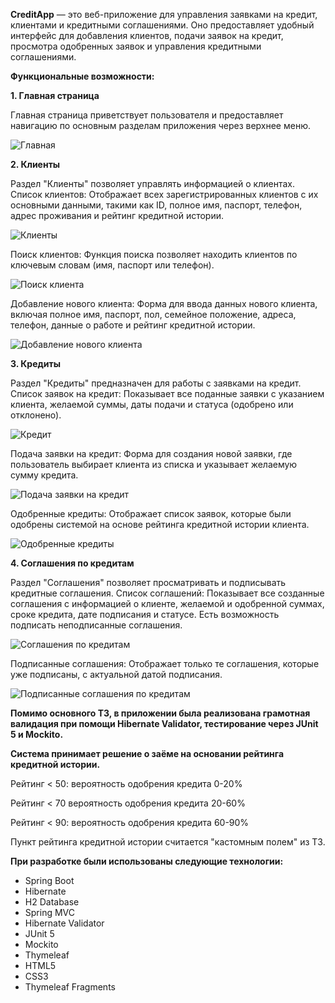 **CreditApp** — это веб-приложение для управления заявками на кредит, клиентами и кредитными соглашениями. Оно предоставляет удобный интерфейс для добавления клиентов, подачи заявок на кредит, просмотра одобренных заявок и управления кредитными соглашениями.

**Функциональные возможности:**

**1. Главная страница**

Главная страница приветствует пользователя и предоставляет навигацию по основным разделам приложения через верхнее меню.

![Главная](https://github.com/user-attachments/assets/85720f7c-7c76-4774-8581-be6925c11530)

**2. Клиенты**

Раздел "Клиенты" позволяет управлять информацией о клиентах.
Список клиентов: Отображает всех зарегистрированных клиентов с их основными данными, такими как ID, полное имя, паспорт, телефон, адрес проживания и рейтинг кредитной истории.

![Клиенты](https://github.com/user-attachments/assets/a6045dea-f6f8-4186-8321-3f310dd1602b)

Поиск клиентов: Функция поиска позволяет находить клиентов по ключевым словам (имя, паспорт или телефон).

![Поиск клиента](https://github.com/user-attachments/assets/d02685ef-f536-436d-ac37-4e9d6d1231c7)

Добавление нового клиента: Форма для ввода данных нового клиента, включая полное имя, паспорт, пол, семейное положение, адреса, телефон, данные о работе и рейтинг кредитной истории.

![Добавление нового клиента](https://github.com/user-attachments/assets/46487e23-cf3e-4d83-825c-2b5de977753a)

**3. Кредиты**

Раздел "Кредиты" предназначен для работы с заявками на кредит.
Список заявок на кредит: Показывает все поданные заявки с указанием клиента, желаемой суммы, даты подачи и статуса (одобрено или отклонено).

![Кредит](https://github.com/user-attachments/assets/3e2417e6-ff33-470f-8be4-fd99b9652f1d)

Подача заявки на кредит: Форма для создания новой заявки, где пользователь выбирает клиента из списка и указывает желаемую сумму кредита.

![Подача заявки на кредит](https://github.com/user-attachments/assets/24379cef-997d-4ad2-bb0a-c77b79beeea0)

Одобренные кредиты: Отображает список заявок, которые были одобрены системой на основе рейтинга кредитной истории клиента.

![Одобренные кредиты](https://github.com/user-attachments/assets/3e20d0cb-438e-4b4a-a217-80160b75a691)

**4. Соглашения по кредитам**

Раздел "Соглашения" позволяет просматривать и подписывать кредитные соглашения.
Список соглашений: Показывает все созданные соглашения с информацией о клиенте, желаемой и одобренной суммах, сроке кредита, дате подписания и статусе. Есть возможность подписать неподписанные соглашения.

![Соглашения по кредитам](https://github.com/user-attachments/assets/cd49db53-4a8b-4b16-9bf1-a3de59797a2f)

Подписанные соглашения: Отображает только те соглашения, которые уже подписаны, с актуальной датой подписания.

![Подписанные соглашения по кредитам](https://github.com/user-attachments/assets/75454765-1e36-4500-bf80-d96f58b89288)

**Помимо основного ТЗ, в приложении была реализована грамотная валидация при помощи Hibernate Validator, тестирование через JUnit 5 и Mockito.**

**Система принимает решение о заёме на основании рейтинга кредитной истории.**

Рейтинг < 50: вероятность одобрения кредита 0-20%

Рейтинг < 70 вероятность одобрения кредита 20-60%

Рейтинг < 90: вероятность одобрения кредита 60-90%

Пункт рейтинга кредитной истории считается "кастомным полем" из ТЗ.

**При разработке были использованы следующие технологии:**
- Spring Boot
- Hibernate
- H2 Database
- Spring MVC
- Hibernate Validator
- JUnit 5
- Mockito
- Thymeleaf
- HTML5
- CSS3
- Thymeleaf Fragments
